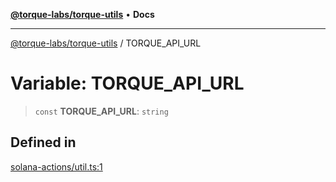 [**@torque-labs/torque-utils**](../README.md) • **Docs**

***

[@torque-labs/torque-utils](../README.md) / TORQUE\_API\_URL

# Variable: TORQUE\_API\_URL

> `const` **TORQUE\_API\_URL**: `string`

## Defined in

[solana-actions/util.ts:1](https://github.com/torque-labs/torque-utils/blob/a612e615fa21888d00ebb7bf70f9910fab4be80a/solana-actions/util.ts#L1)
